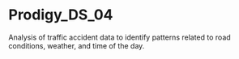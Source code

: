 # Prodigy_DS_04
Analysis of traffic accident data to identify patterns related to road conditions, weather, and time of the day.
